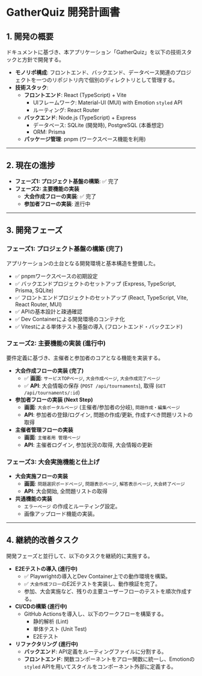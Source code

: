 # GatherQuiz 開発計画書

## 1. 開発の概要

ドキュメントに基づき、本アプリケーション「GatherQuiz」を以下の技術スタックと方針で開発する。

- **モノリポ構成**: フロントエンド、バックエンド、データベース関連のプロジェクトを一つのリポジトリ内で個別のディレクトリとして管理する。
- **技術スタック**:
    - **フロントエンド**: React (TypeScript) + Vite
        - UIフレームワーク: Material-UI (MUI) with Emotion `styled` API
        - ルーティング: React Router
    - **バックエンド**: Node.js (TypeScript) + Express
        - データベース: SQLite (開発時), PostgreSQL (本番想定)
        - ORM: Prisma
    - **パッケージ管理**: pnpm (ワークスペース機能を利用)

---

## 2. 現在の進捗

- **フェーズ1: プロジェクト基盤の構築**: ✅ 完了
- **フェーズ2: 主要機能の実装**
    - **大会作成フローの実装**: ✅ 完了
    - **参加者フローの実装**: 進行中

---

## 3. 開発フェーズ

### フェーズ1: プロジェクト基盤の構築 (完了)

アプリケーションの土台となる開発環境と基本構造を整備した。

- ✅ pnpmワークスペースの初期設定
- ✅ バックエンドプロジェクトのセットアップ (Express, TypeScript, Prisma, SQLite)
- ✅ フロントエンドプロジェクトのセットアップ (React, TypeScript, Vite, React Router, MUI)
- ✅ APIの基本設計と疎通確認
- ✅ Dev Containerによる開発環境のコンテナ化
- ✅ Vitestによる単体テスト基盤の導入 (フロントエンド・バックエンド)

### フェーズ2: 主要機能の実装 (進行中)

要件定義に基づき、主催者と参加者のコアとなる機能を実装する。

- **大会作成フローの実装 (完了)**
    - ✅ **画面**: `サービスTOPページ`, `大会作成ページ`, `大会作成完了ページ`
    - ✅ **API**: 大会情報の保存 (`POST /api/tournaments`), 取得 (`GET /api/tournaments/:id`)
- **参加者フローの実装 (Next Step)**
    - **画面**: `大会ポータルページ` (主催者/参加者の分岐), `問題作成・編集ページ`
    - **API**: 参加者の登録/ログイン, 問題の作成/更新, 作成すべき問題リストの取得
- **主催者管理フローの実装**
    - **画面**: `主催者用 管理ページ`
    - **API**: 主催者ログイン, 参加状況の取得, 大会情報の更新

### フェーズ3: 大会実施機能と仕上げ

- **大会実施フローの実装**
    - **画面**: `問題選択ボードページ`, `問題表示ページ`, `解答表示ページ`, `大会終了ページ`
    - **API**: 大会開始, 全問題リストの取得
- **共通機能の実装**
    - `エラーページ` の作成とルーティング設定。
    - 画像アップロード機能の実装。

---

## 4. 継続的改善タスク

開発フェーズと並行して、以下のタスクを継続的に実施する。

- **E2Eテストの導入 (進行中)**
    - ✅ Playwrightの導入とDev Container上での動作環境を構築。
    - ✅ `大会作成フロー`のE2Eテストを実装し、動作検証を完了。
    - 参加、大会実施など、残りの主要ユーザーフローのテストを順次作成する。
- **CI/CDの構築 (進行中)**
    - GitHub Actionsを導入し、以下のワークフローを構築する。
        - 静的解析 (Lint)
        - 単体テスト (Unit Test)
        - E2Eテスト
- **リファクタリング (進行中)**
    - **バックエンド**: API定義をルーティングファイルに分割する。
    - **フロントエンド**: 関数コンポーネントをアロー関数に統一し、Emotionの`styled` APIを用いてスタイルをコンポーネント外部に定義する。
